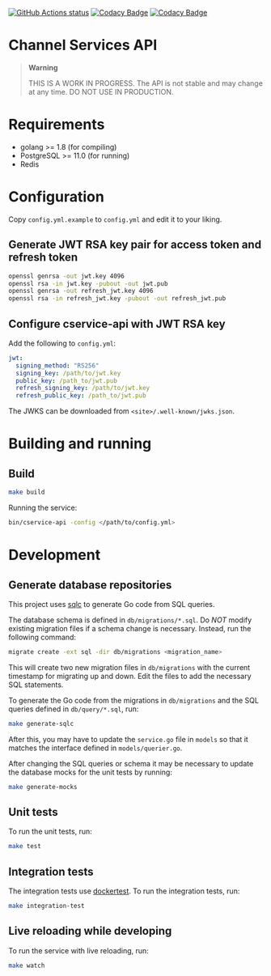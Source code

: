 [![GitHub Actions status](https://github.com/UndernetIRC/cservice-api/workflows/CI/badge.svg?branch=master)](https://github.com/UndernetIRC/cservice-api/actions?query=workflow%3ACI) [![Codacy Badge](https://app.codacy.com/project/badge/Grade/7399b7d356da490abcbe5b6f052b1c4b)](https://www.codacy.com/gh/UndernetIRC/cservice-api/dashboard?utm_source=github.com&amp;utm_medium=referral&amp;utm_content=UndernetIRC/cservice-api&amp;utm_campaign=Badge_Grade) [![Codacy Badge](https://app.codacy.com/project/badge/Coverage/7399b7d356da490abcbe5b6f052b1c4b)](https://www.codacy.com/gh/UndernetIRC/cservice-api/dashboard?utm_source=github.com&utm_medium=referral&utm_content=UndernetIRC/cservice-api&utm_campaign=Badge_Coverage)

Channel Services API
====================
> **Warning**
> 
> THIS IS A WORK IN PROGRESS.  The API is not stable and may change at any time.
> DO NOT USE IN PRODUCTION.

# Requirements
- golang >= 1.8 (for compiling)
- PostgreSQL >= 11.0 (for running)
- Redis

# Configuration

Copy `config.yml.example` to `config.yml` and edit it to your liking.

## Generate JWT RSA key pair for access token and refresh token

```bash
openssl genrsa -out jwt.key 4096
openssl rsa -in jwt.key -pubout -out jwt.pub
openssl genrsa -out refresh_jwt.key 4096
openssl rsa -in refresh_jwt.key -pubout -out refresh_jwt.pub
```

## Configure cservice-api with JWT RSA key

Add the following to `config.yml`:

```yaml
jwt:
  signing_method: "RS256"
  signing_key: /path/to/jwt.key
  public_key: /path_to/jwt.pub
  refresh_signing_key: /path/to/jwt.key
  refresh_public_key: /path_to/jwt.pub
```

The JWKS can be downloaded from `<site>/.well-known/jwks.json`.

# Building and running

## Build

```bash
make build
```

Running the service:

```bash 
bin/cservice-api -config </path/to/config.yml>
```

# Development

## Generate database repositories

This project uses [sqlc](https://docs.sqlc.dev/en/stable/) to generate Go code from SQL queries.

The database schema is defined in `db/migrations/*.sql`. Do *NOT* modify existing
migration files if a schema change is necessary. Instead, run the following command:

````bash
migrate create -ext sql -dir db/migrations <migration_name>
````

This will create two new migration files in `db/migrations` with the current timestamp 
for migrating up and down. Edit the files to add the necessary SQL statements.

To generate the Go code from the migrations in `db/migrations` and the SQL queries 
defined in `db/query/*.sql`, run:

```bash
make generate-sqlc
```

After this, you may have to update the `service.go` file in `models` so that it
matches the interface defined in `models/querier.go`.

After changing the SQL queries or schema it may be necessary to update the database
mocks for the unit tests by running:

```bash
make generate-mocks
```
## Unit tests

To run the unit tests, run:

```bash
make test
```

## Integration tests

The integration tests use [dockertest](https://github.com/ory/dockertest).
To run the integration tests, run:

```bash
make integration-test
```

## Live reloading while developing

To run the service with live reloading, run:

```bash
make watch
```
